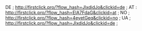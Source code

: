 DE ; http://firstclick.pro/?flow_hash=JlxdidJo&clickid=de ;
AT : http://firstclick.pro/?flow_hash=ElA7FdaG&clickid=at ;
NO ; http://firstclick.pro/?flow_hash=4eyetGeq&clickid=no ;
UA ; http://firstclick.pro/?flow_hash=JlxdidJo&clickid=de ;
